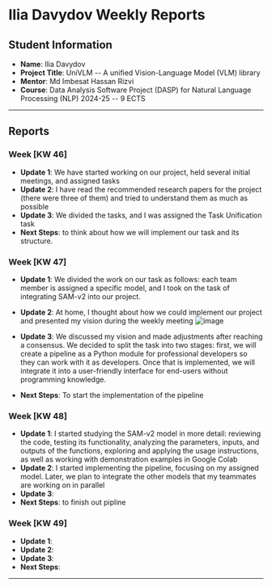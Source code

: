 # Ilia Davydov Weekly Reports

## Student Information
- **Name**: Ilia Davydov
- **Project Title**: UniVLM -- A unified Vision-Language Model (VLM) library
- **Mentor**: Md Imbesat Hassan Rizvi
- **Course**: Data Analysis Software Project (DASP) for Natural Language Processing (NLP) 2024-25 -- 9 ECTS

---

## Reports

### Week [KW 46]

- **Update 1**: We have started working on our project, held several initial meetings, and assigned tasks
- **Update 2**: I have read the recommended research papers for the project (there were three of them) and tried to understand them as much as possible
- **Update 3**: We divided the tasks, and I was assigned the Task Unification task
- **Next Steps**: to think about how we will implement our task and its structure.

### Week [KW 47]

- **Update 1**: We divided the work on our task as follows: each team member is assigned a specific model, and I took on the task of integrating SAM-v2 into our project.
- **Update 2**: At home, I thought about how we could implement our project and presented my vision during the weekly meeting
![image](https://github.com/user-attachments/assets/313cd19c-04f5-475c-b69d-e9644f9b38bb)

- **Update 3**: We discussed my vision and made adjustments after reaching a consensus. We decided to split the task into two stages: first, we will create a pipeline as a Python module for professional developers so they can work with it as developers. Once that is implemented, we will integrate it into a user-friendly interface for end-users without programming knowledge.
- **Next Steps**: To start the implementation of the pipeline

### Week [KW 48]

- **Update 1**: I started studying the SAM-v2 model in more detail: reviewing the code, testing its functionality, analyzing the parameters, inputs, and outputs of the functions, exploring and applying the usage instructions, as well as working with demonstration examples in Google Colab
- **Update 2**: I started implementing the pipeline, focusing on my assigned model. Later, we plan to integrate the other models that my teammates are working on in parallel
- **Update 3**: 
- **Next Steps**: to finish out pipline 

### Week [KW 49]

- **Update 1**: 
- **Update 2**: 
- **Update 3**: 
- **Next Steps**: 
---
